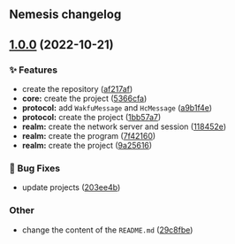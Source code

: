 ## Nemesis changelog
<a name="1.0.0"></a>
## [1.0.0](https://www.github.com/Aerafaal/Nemesis/releases/tag/v1.0.0) (2022-10-21)

### ✨ Features

* create the repository ([af217af](https://www.github.com/Aerafaal/Nemesis/commit/af217affd4c6f2f36836bce9ade2d3c82689a663))
* **core:** create the project ([5366cfa](https://www.github.com/Aerafaal/Nemesis/commit/5366cfa5175a7ce6913402e23d2b364d450e5848))
* **protocol:** add `WakfuMessage` and `HcMessage` ([a9b1f4e](https://www.github.com/Aerafaal/Nemesis/commit/a9b1f4e09b0faf14cb15c7a5449d5ebc96d9c1dd))
* **protocol:** create the project ([1bb57a7](https://www.github.com/Aerafaal/Nemesis/commit/1bb57a753ce525159107597c1af6569e48010458))
* **realm:** create the network server and session ([118452e](https://www.github.com/Aerafaal/Nemesis/commit/118452e8e51a1981e13fa406f1c563470827440c))
* **realm:** create the program ([7f42160](https://www.github.com/Aerafaal/Nemesis/commit/7f42160d0ebb6277ac70a18474e7de8720160526))
* **realm:** create the project ([9a25616](https://www.github.com/Aerafaal/Nemesis/commit/9a25616ba8aedb40cadbc73e85abaf132bfd9d9f))

### 🐛 Bug Fixes

* update projects ([203ee4b](https://www.github.com/Aerafaal/Nemesis/commit/203ee4bb62812a28801037f34e92eb402e6e2c28))

### Other

* change the content of the `README.md` ([29c8fbe](https://www.github.com/Aerafaal/Nemesis/commit/29c8fbe2d557958b95b02d464915b9607b080088))

